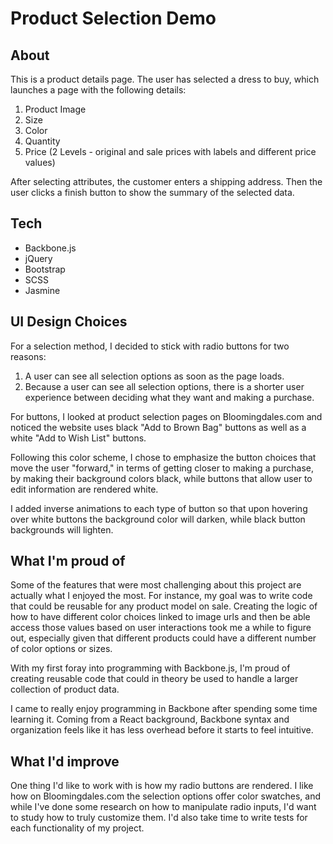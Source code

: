 # Product Selection Demo

## About
This is a product details page. The user has selected a dress to buy, which launches a page with the following details:

1. Product Image
2. Size
3. Color
4. Quantity
5. Price (2 Levels - original and sale prices with labels and different price values)

After selecting attributes, the customer enters a shipping address. Then the user clicks a finish button to show the summary of the selected data.

## Tech
  * Backbone.js
  * jQuery
  * Bootstrap
  * SCSS
  * Jasmine

## UI Design Choices
For a selection method, I decided to stick with radio buttons for two reasons:
1. A user can see all selection options as soon as the page loads.
2. Because a user can see all selection options, there is a shorter user experience between deciding what they want and making a purchase.

For buttons, I looked at product selection pages on Bloomingdales.com and noticed the website uses black "Add to Brown Bag" buttons as well as a white "Add to Wish List" buttons.

Following this color scheme, I chose to emphasize the button choices that move the user "forward," in terms of getting closer to making a purchase, by making their background colors black, while buttons that allow user to edit information are rendered white.

I added inverse animations to each type of button so that upon hovering over white buttons the background color will darken, while black button backgrounds will lighten.

## What I'm proud of
Some of the features that were most challenging about this project are actually what I enjoyed the most. For instance, my goal was to write code that could be reusable for any product model on sale. Creating the logic of how to have different color choices linked to image urls and then be able access those values based on user interactions took me a while to figure out, especially given that different products could have a different number of color options or sizes.

With my first foray into programming with Backbone.js, I'm proud of creating reusable code that could in theory be used to handle a larger collection of product data.

I came to really enjoy programming in Backbone after spending some time learning it. Coming from a React background, Backbone syntax and organization feels like it has less overhead before it starts to feel intuitive.


## What I'd improve
One thing I'd like to work with is how my radio buttons are rendered. I like how on Bloomingdales.com the selection options offer color swatches, and while I've done some research on how to manipulate radio inputs, I'd want to study how to truly customize them. I'd also take time to write tests for each functionality of my project.
